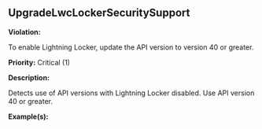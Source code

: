 UpgradeLwcLockerSecuritySupport[](#upgradelwclockersecuritysupport)
------------------------------------------------------------------------------------------------------------------------------------------------------

**Violation:**

   To enable Lightning Locker, update the API version to version 40 or greater.


**Priority:** Critical (1)

**Description:**

   Detects use of API versions with Lightning Locker disabled. Use API version 40 or greater.

**Example(s):**

   

